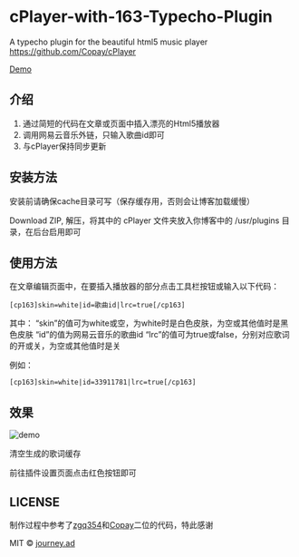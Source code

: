 # cPlayer-with-163-Typecho-Plugin
A typecho plugin for the beautiful html5 music player https://github.com/Copay/cPlayer

[Demo](https://imjad.cn/archives/none/with-cplayer-163-test)

## 介绍
1. 通过简短的代码在文章或页面中插入漂亮的Html5播放器
2. 调用网易云音乐外链，只输入歌曲id即可
2. 与cPlayer保持同步更新

## 安装方法
安装前请确保cache目录可写（保存缓存用，否则会让博客加载缓慢）

Download ZIP, 解压，将其中的 cPlayer 文件夹放入你博客中的 /usr/plugins 目录，在后台启用即可

## 使用方法
在文章编辑页面中，在要插入播放器的部分点击工具栏按钮或输入以下代码：
```
[cp163]skin=white|id=歌曲id|lrc=true[/cp163]
```
其中：
“skin”的值可为white或空，为white时是白色皮肤，为空或其他值时是黑色皮肤
“id”的值为网易云音乐的歌曲id
“lrc”的值可为true或false，分别对应歌词的开或关，为空或其他值时是关

例如：
```
[cp163]skin=white|id=33911781|lrc=true[/cp163]
```

## 效果
![demo](https://dn-imjad.qbox.me/cPlayer163.png)

清空生成的歌词缓存

前往插件设置页面点击红色按钮即可

## LICENSE

制作过程中参考了[zgq354](https://github.com/zgq354)和[Copay](https://github.com/Copay)二位的代码，特此感谢

MIT © [journey.ad](https://github.com/journey-ad/)
